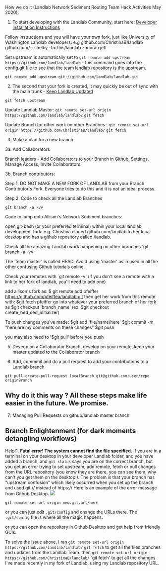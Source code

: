 How we do it (Landlab Network Sediment Routing Team Hack Activities May 2020):

1. To start developing with the Landlab Community, start here: [Developer Installation Instructions](https://landlab.readthedocs.io/en/master/development/install/index.html#developer-install)

Follow instructions and you will have your own fork, just like University of Washington Landlab developers: e.g  github.com/ChristinaB/landlab   github.com/ - shelby -fix this/landlab      zhuoran    jeff

Set upstream is automatically set to 
`git remote add upstream https://github.com/landlab/landlab`  - this command goes into the config.git file to see that the team landlab repository is the upstream. 

`git remote add upstream git://github.com/landlab/landlab.git`


2.  The second that your fork is created, it may quickly be out of sync with the main trunk - [Keep Landlab Updated](https://landlab.readthedocs.io/en/master/development/install/updating.html)

`git fetch upstream`

Update Landlab Master: 
`git remote set-url origin https://github.com/landlab/landlab/`
`git fetch` 

Update Branch for other work on other Branches : 
`git remote set-url origin https://github.com/ChristinaB/landlab/`
`git fetch` 

3.  Make a plan for a new branch

3a.  Add Collaborators

Branch leaders - Add Collaborators to your Branch in Github, Settings, Manage Access, Invite Collaborators. 

3b. 
Branch contributors: 


Step 1.  DO NOT MAKE A NEW FORK OF LANDLAB from your Branch Contributor's Fork. Everyone tries to do this and it is not an ideal process. 

Step 2. 
Code to check all the Landlab Branches

`git branch -a -vv`

Code to jump onto Allison's Network Sediment branches:

open git-bash (or your preferred terminal) within your local landlab development fork:  e.g. Christina cloned github.com/landlab to her local desktop and has a github repository called /landlab.  

Check all the amazing Landlab work happening on other branches
'git branch -a -vv'

The 'team master' is called HEAD.  Avoid using 'master' as in used in all the other confusing Github tutorials online. 

Check your remotes with 
`git remote -v'   (if you don't see a remote with a link to her fork of landlab, you'll need to add one)


add allison's fork as: $ git remote add pfeiffer https://github.com/pfeiffea/landlab.git
then get her work from this remote with: $git fetch pfeiffer
go into whatever your preferred branch of her fork as $git checkout 'branch_name' (ex. $git checkout create_bed_sed_initializer)

To push changes you've made:
$git add 'file/name/here'
$git commit -m "here are my comments on these changes"
$git push

you may also need to '$git pull' before you push

5.  Deveop on a Collaborator Branch, develop on your remote, keep your master updated to the Collaborator branch

6.  Add, commmit and do a pull request to add your contributions to a Landlab branch

`git pull-create-pull-request localBranch git@github.com:user/repo originBranch`

## Why do it this way ? All these steps make life easier in the future. We promise. 

7.  Managing Pull Requests on github/landlab master branch

## Branch Enlightenment (for dark moments detangling workflows)

Help!1. **Fatal error!  The system cannot find the file specified.**  If you are in a terminal on your desktop in your developer Landlab folder, and you have added a branch, and `git status` says you are on the correct branch, but you get an error trying to set upstream, add remote, fetch or pull changes from the URL repository (you know they are there, you can see them, why can't you get them on the desktop!).   The problem is that your branch has "upstream confusion" which likely occurred when you set up the branch and used git:// instead of https://   Here is an example of the error message from Github Desktop. ![](https://github.com/ChristinaB/landlab/blob/ChristinaB-kickstart/docs/source/images/annoyingbrancherror.png)

`git remote set-url origin new.git.url/here`

or you can just edit `.git/config` and change the URLs there. The `.git/config` file is where all the magic happens. 

or you can open the repository in Github Desktop and get help from friendly GUIs. 
 
To solve the issue above, I ran
`git remote set-url origin https://github.com/landlab/landlab/`
`git fetch` 
to get all the files branches and updates from the Landlab Team.
then 
`git remote set-url origin https://github.com/ChristinaB/landlab/`
`git fetch' 
to get all the changes I've made recently in my fork of Landlab, using my Landlab repository URL.  

